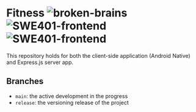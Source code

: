 # Fitness ![broken-brains](https://img.shields.io/badge/Broken-Brains-2463eb) ![SWE401-frontend](https://img.shields.io/badge/SWE401-Frontend-orange?logo=Counter-Strike) ![SWE401-frontend](https://img.shields.io/badge/SWE401-Backend-green?logo=Counter-Strike)
This repository holds for both the client-side application (Android Native) and Express.js server app.


## Branches
- `main`: the active development in the progress
- `release`: the versioning release of the project